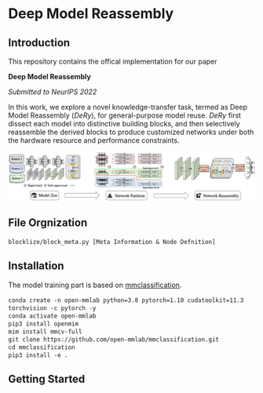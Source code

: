 # Deep Model Reassembly
## Introduction
This repository contains the offical implementation for our paper

**Deep Model Reassembly**

*Submitted to NeurIPS 2022*

In this work, we explore a novel knowledge-transfer task, termed as Deep Model Reassembly (*DeRy*), for general-purpose model reuse. *DeRy* first dissect each model into distinctive building blocks, and then selectively reassemble the derived blocks to produce customized networks under both the hardware resource and performance constraints.

![pipeline](assets/pipeline.png)

## File Orgnization

    blocklize/block_meta.py [Meta Information & Node Defnition]
    

## Installation
The model training part is based on [mmclassification](https://github.com/open-mmlab/mmclassification). 

    conda create -n open-mmlab python=3.8 pytorch=1.10 cudatoolkit=11.3 torchvision -c pytorch -y
    conda activate open-mmlab
    pip3 install openmim
    mim install mmcv-full
    git clone https://github.com/open-mmlab/mmclassification.git
    cd mmclassification
    pip3 install -e .


## Getting Started